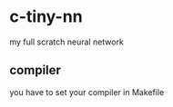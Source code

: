 # c-tiny-nn
my full scratch neural network  

## compiler
you have to set your compiler in Makefile
